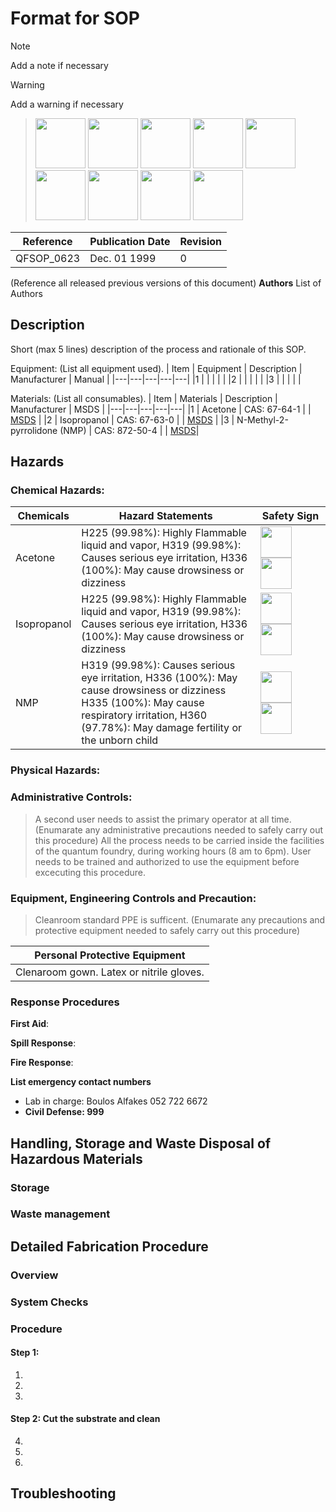 # Format for SOP
> [!NOTE]
> Add a note if necessary

> [!WARNING]
> Add a warning if necessary

><img src ="https://pubchem.ncbi.nlm.nih.gov/images/ghs/GHS01.svg" width=80>
><img src ="https://pubchem.ncbi.nlm.nih.gov/images/ghs/GHS02.svg" width=80> 
><img src ="https://pubchem.ncbi.nlm.nih.gov/images/ghs/GHS03.svg" width=80>
><img src ="https://pubchem.ncbi.nlm.nih.gov/images/ghs/GHS04.svg" width=80> 
><img src ="https://pubchem.ncbi.nlm.nih.gov/images/ghs/GHS05.svg" width=80> 
><img src ="https://pubchem.ncbi.nlm.nih.gov/images/ghs/GHS06.svg" width=80> 
><img src ="https://pubchem.ncbi.nlm.nih.gov/images/ghs/GHS07.svg" width=80> 
><img src ="https://pubchem.ncbi.nlm.nih.gov/images/ghs/GHS08.svg" width=80> 
><img src ="https://pubchem.ncbi.nlm.nih.gov/images/ghs/GHS09.svg" width=80> 

| Reference | Publication Date | Revision |
|----|----|----|
|QFSOP_0623 | Dec. 01 1999 | 0 |
(Reference all released previous versions of this document)
**Authors**
List of Authors

##   Description
Short (max 5 lines) description of the process and rationale of this SOP.

Equipment: (List all equipment used).
| Item |  Equipment | Description | Manufacturer | Manual |
|---|---|---|---|---|
|1 |   | |  | |
|2 |    | | | |
|3 |    | | | |


Materials: (List all consumables).
| Item |  Materials | Description | Manufacturer | MSDS |
|---|---|---|---|---|
|1 | Acetone    | CAS: 67-64-1 | | [MSDS](https://pubchem.ncbi.nlm.nih.gov/compound/180#datasheet=LCSS) |
|2 | Isopropanol   | CAS: 67-63-0 | | [MSDS](https://pubchem.ncbi.nlm.nih.gov/compound/3776#datasheet=LCSS) |
|3 | N-Methyl-2-pyrrolidone (NMP) | CAS: 872-50-4 | | [MSDS](https://pubchem.ncbi.nlm.nih.gov/compound/13387#datasheet=LCSS)|

 
##   Hazards
### Chemical Hazards:
|Chemicals|**Hazard Statements**| Safety Sign |
|---|---|---|
| Acetone | H225 (99.98%): Highly Flammable liquid and vapor, H319 (99.98%): Causes serious eye irritation, H336 (100%): May cause drowsiness or dizziness | <img src ="https://pubchem.ncbi.nlm.nih.gov/images/ghs/GHS02.svg" width=50> <img src ="https://pubchem.ncbi.nlm.nih.gov/images/ghs/GHS07.svg" width=50> |
| Isopropanol | H225 (99.98%): Highly Flammable liquid and vapor, H319 (99.98%): Causes serious eye irritation, H336 (100%): May cause drowsiness or dizziness | <img src ="https://pubchem.ncbi.nlm.nih.gov/images/ghs/GHS02.svg" width=50> <img src ="https://pubchem.ncbi.nlm.nih.gov/images/ghs/GHS07.svg" width=50> |
| NMP | H319 (99.98%): Causes serious eye irritation, H336 (100%): May cause drowsiness or dizziness H335 (100%): May cause respiratory irritation, H360 (97.78%): May damage fertility or the unborn child | <img src ="https://pubchem.ncbi.nlm.nih.gov/images/ghs/GHS08.svg" width=50> <img src ="https://pubchem.ncbi.nlm.nih.gov/images/ghs/GHS07.svg" width=50> <img width=300> |

### Physical Hazards:


### Administrative Controls:
> A second user needs to assist the primary operator at all time.
(Enumarate any administrative precautions needed to safely carry out this procedure)
All the process needs to be carried inside the facilities of the quantum foundry, during working hours (8 am to 6pm).
User needs to be trained and authorized to use the equipment before excecuting this procedure.

### Equipment, Engineering Controls and Precaution:
> Cleanroom standard PPE is sufficent.
(Enumarate any precautions and protective equipment needed to safely carry out this procedure)

|Personal Protective Equipment |
|---|
| Clenaroom gown. Latex or nitrile gloves.|

### Response Procedures
**First Aid**: 

**Spill Response**:

**Fire Response**:


**List emergency contact numbers**
- Lab in charge: Boulos Alfakes 052 722 6672
- **Civil Defense: 999**

## Handling, Storage and Waste Disposal of Hazardous Materials
### Storage

### Waste management

## Detailed Fabrication Procedure
### Overview


### System Checks

### Procedure
#### Step 1: 
1. 
2. 
3. 

#### Step 2: Cut the substrate and clean
4. 
5. 
6. 

## Troubleshooting
